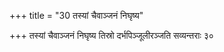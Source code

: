 +++
title = "30 तस्यां चैवाञ्जनं निघृष्य"

+++
तस्यां चैवाञ्जनं निघृष्य तिस्रो दर्भपिञ्जूलीरञ्जति सव्यन्तराः ३०